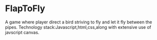 # FlapToFly
A game where player direct a bird striving to fly and let it fly between the pipes.
Technology stack:Javascript,html,css,along with extensive use of javscript canvas.

